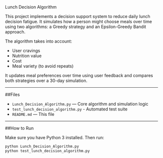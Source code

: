 Lunch Decision Algorithm

This project implements a decision support system to reduce daily lunch decision fatigue. It simulates how a person might choose meals over time using two algorithms: a Greedy strategy and an Epsilon-Greedy Bandit approach.

The algorithm takes into account:
- User cravings
- Nutrition value
- Cost
- Meal variety (to avoid repeats)

It updates meal preferences over time using user feedback and compares both strategies over a 30-day simulation.

---

##Files

- `Lunch_Decision_Algorithm.py` — Core algorithm and simulation logic
- `test_lunch_decision_algorithm.py` - Automated test suite
- `README.md` — This file

---

##How to Run

Make sure you have Python 3 installed. Then run:

```bash
python Lunch_Decision_Algorithm.py
python test_lunch_decision_algorithm.py

